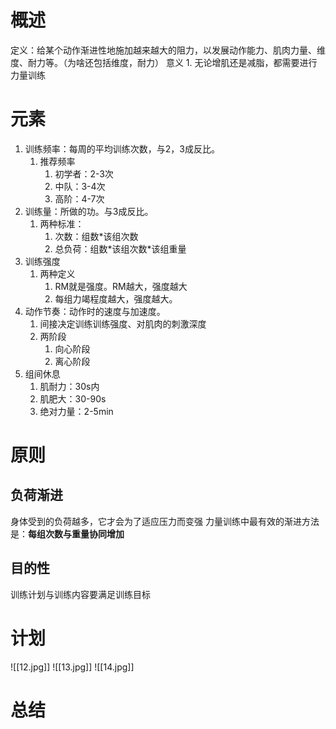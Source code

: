 # 概述
定义：给某个动作渐进性地施加越来越大的阻力，以发展动作能力、肌肉力量、维度、耐力等。（为啥还包括维度，耐力）
意义
	1. 无论增肌还是减脂，都需要进行力量训练
# 元素
1. 训练频率：每周的平均训练次数，与2，3成反比。
	1. 推荐频率
		1. 初学者：2-3次
		2. 中队：3-4次
		3. 高阶：4-7次
2. 训练量：所做的功。与3成反比。
	1. 两种标准：
		1. 次数：组数\*该组次数
		2. 总负荷：组数\*该组次数\*该组重量
3. 训练强度
	1. 两种定义
		1. RM就是强度。RM越大，强度越大
		2. 每组力竭程度越大，强度越大。
4. 动作节奏：动作时的速度与加速度。
	1. 间接决定训练训练强度、对肌肉的刺激深度
	2. 两阶段
		1. 向心阶段
		2. 离心阶段
5. 组间休息
	1. 肌耐力：30s内
	2. 肌肥大：30-90s
	3. 绝对力量：2-5min
# 原则
## 负荷渐进
身体受到的负荷越多，它才会为了适应压力而变强
力量训练中最有效的渐进方法是：**每组次数与重量协同增加**
## 目的性
训练计划与训练内容要满足训练目标
# 计划
![[12.jpg]]
![[13.jpg]]
![[14.jpg]]
# 总结

